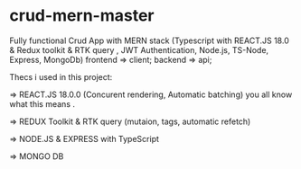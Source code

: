 # crud-mern-master
Fully functional Crud App with MERN stack (Typescript with REACT.JS 18.0 &amp; Redux toolkit &amp; RTK query , JWT Authentication, Node.js, TS-Node, Express, MongoDb)
frontend => client;
backend => api;

Thecs i used in this project:

 => REACT.JS 18.0.0 (Concurent rendering, Automatic batching) you all know what this means .
 
 => REDUX Toolkit & RTK query (mutaion, tags, automatic refetch)
 
 => NODE.JS & EXPRESS with TypeScript

=> MONGO DB 
